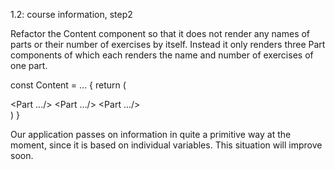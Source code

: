 1.2: course information, step2

Refactor the Content component so that it does not render any names of parts or their number of exercises by itself. Instead it only renders three Part components of which each renders the name and number of exercises of one part.

const Content = ... {
  return (
    <div>
      <Part .../>
      <Part .../>
      <Part .../>
    </div>
  )
}

Our application passes on information in quite a primitive way at the moment, since it is based on individual variables. This situation will improve soon.